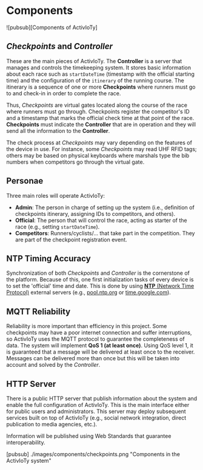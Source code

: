 # Components

![pubsub][Components of ActivIoTy]

## *Checkpoints* and *Controller*

These are the main pieces of ActivIoTy. The **Controller** is a server that manages and controls the timekeeping system. It stores basic information about each race such as `startDateTime` (timestamp with the official starting time) and the configuration of the `itinerary` of the running course. The itinerary is a sequence of one or more **Checkpoints** where runners must go to and check-in in order to complete the race.

Thus, *Checkpoints* are virtual gates located along the course of the race where runners must go through. Checkpoints register the competitor's ID and a timestamp that marks the official check time at that point of the race. **Checkpoints** must indicate the **Controller** that are in operation and they will send all the information to the **Controller**. 

The check process at *Checkpoints* may vary depending on the features of the device in use. For instance, some *Checkpoints* may read UHF RFID tags; others may be based on physical keyboards where marshals type the bib numbers when competitors go through the virtual gate. 


## Personae

Three main roles will operate ActivIoTy:

* **Admin**: The person in charge of setting up the system (i.e., definition of checkpoints itinerary, assigning IDs to competitors, and others).
* **Official**: The person that will control the race, acting as starter of the race (e.g., setting `startDateTime`).
* **Competitors**: Runners/cyclists/… that take part in the competition. They are part of the checkpoint registration event.


## NTP Timing Accuracy

Synchronization of both *Checkpoints* and *Controller* is the cornerstone of the platform. Because of this, one first initialization tasks of every device is to set the 'official' time and date. This is done by using [**NTP** (Network Time Protocol)](http://www.ntp.org/ntpfaq/NTP-s-def.htm) external servers (e.g., [pool.ntp.org](http://pool.ntp.org) or [time.google.com](http://time.google.com)).   

## MQTT Reliability

Reliability is more important than efficiency in this project. Some checkpoints may have a poor internet connection and suffer interruptions, so ActivIoTy uses the MQTT protocol to guarantee the completeness of data. The system will implement **QoS 1 (at least once)**. Using QoS level 1, it is guaranteed that a message will be delivered at least once to the receiver. Messages can be delivered more than once but this will be taken into account and solved by the *Controller*.  


## HTTP Server

There is a public HTTP server that publish information about the system and enable the full configuration of ActivIoTy. This is the main interface either for public users and administrators. This server may deploy subsequent services built on top of ActivIoTy (e.g., social network integration, direct publication to media agencies, etc.).

Information will be published using Web Standards that guarantee interoperability.


[pubsub] ./images/components/checkpoints.png "Components in the ActivIoTy system"